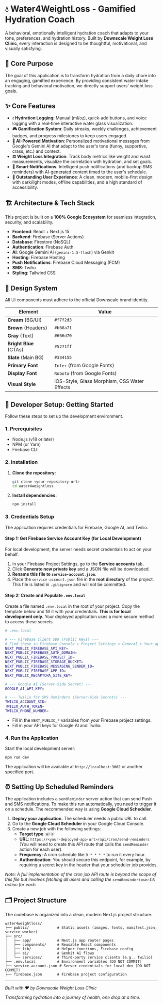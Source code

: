 # 💧 Water4WeightLoss - Gamified Hydration Coach

A behavioral, emotionally intelligent hydration coach that adapts to your tone, preferences, and hydration history. Built by **Downscale Weight Loss Clinic**, every interaction is designed to be thoughtful, motivational, and visually satisfying.

## 🎯 Core Purpose

The goal of this application is to transform hydration from a daily chore into an engaging, gamified experience. By providing consistent water intake tracking and behavioral motivation, we directly support users' weight loss goals.

## ✨ Core Features

  * **💧 Hydration Logging**: Manual (ml/oz), quick-add buttons, and voice logging with a real-time interactive water glass visualization.
  * **🎮 Gamification System**: Daily streaks, weekly challenges, achievement badges, and progress milestones to keep users engaged.
  * **🤖 AI-Powered Motivation**: Personalized motivational messages from Google's Gemini AI that adapt to the user's tone (funny, supportive, crass, etc.) and context.
  * **⚖️ Weight Loss Integration**: Track body metrics like weight and waist measurements, visualize the correlation with hydration, and set goals.
  * **🔔 Smart Notifications**: Intelligent push notifications (and backup SMS reminders) with AI-generated content timed to the user's schedule.
  * **📱 Outstanding User Experience**: A clean, modern, mobile-first design with dark/light modes, offline capabilities, and a high standard of accessibility.

## 🏗️ Architecture & Tech Stack

This project is built on a **100% Google Ecosystem** for seamless integration, security, and scalability.

  * **Frontend**: React + Next.js 15
  * **Backend**: Firebase (Server Actions)
  * **Database**: Firestore (NoSQL)
  * **Authentication**: Firebase Auth
  * **AI**: Google Gemini AI (`gemini-1.5-flash`) via Genkit
  * **Hosting**: Firebase Hosting
  * **Push Notifications**: Firebase Cloud Messaging (FCM)
  * **SMS**: Twilio
  * **Styling**: Tailwind CSS

## 🎨 Design System

All UI components must adhere to the official Downscale brand identity.

| Element               | Value                                                 |
| --------------------- | ----------------------------------------------------- |
| **Cream** (BG/UI)     | `#f7f2d3`                                             |
| **Brown** (Headers)   | `#b68a71`                                             |
| **Gray** (Text)       | `#666d70`                                             |
| **Bright Blue** (CTAs)| `#5271ff`                                             |
| **Slate** (Main BG)   | `#334155`                                             |
| **Primary Font** | `Inter` (from Google Fonts)                           |
| **Display Font** | `Roboto` (from Google Fonts)                          |
| **Visual Style** | iOS-Style, Glass Morphism, CSS Water Effects          |

## 🚀 Developer Setup: Getting Started

Follow these steps to set up the development environment.

### 1. Prerequisites

  * Node.js (v18 or later)
  * NPM (or Yarn)
  * Firebase CLI

### 2. Installation

1.  **Clone the repository:**

    ```bash
    git clone <your-repository-url>
    cd water4weightloss
    ```

2.  **Install dependencies:**

    ```bash
    npm install
    ```

### 3. Credentials Setup

The application requires credentials for Firebase, Google AI, and Twilio.

#### Step 1: Get Firebase Service Account Key (for Local Development)

For local development, the server needs secret credentials to act on your behalf.

1.  In your Firebase Project Settings, go to the **Service accounts** tab.
2.  Click **Generate new private key** and a JSON file will be downloaded.
3.  **Rename this file to `service-account.json`**.
4.  Place the `service-account.json` file in the **root directory** of the project. This file is listed in `.gitignore` and will not be committed.

#### Step 2: Create and Populate `.env.local`

Create a file named `.env.local` in the root of your project. Copy the template below and fill it with your credentials. **This is for local development only.** Your deployed application uses a more secure method to access these secrets.

```bash
# .env.local

# --- Firebase Client SDK (Public Keys) ---
# Find these in Firebase Console > Project Settings > General > Your apps > SDK setup and configuration
NEXT_PUBLIC_FIREBASE_API_KEY=
NEXT_PUBLIC_FIREBASE_AUTH_DOMAIN=
NEXT_PUBLIC_FIREBASE_PROJECT_ID=
NEXT_PUBLIC_FIREBASE_STORAGE_BUCKET=
NEXT_PUBLIC_FIREBASE_MESSAGING_SENDER_ID=
NEXT_PUBLIC_FIREBASE_APP_ID=
NEXT_PUBLIC_RECAPTCHA_SITE_KEY=

# --- Google AI (Server-Side Secret) ---
GOOGLE_AI_API_KEY=

# --- Twilio for SMS Reminders (Server-Side Secrets) ---
TWILIO_ACCOUNT_SID=
TWILIO_AUTH_TOKEN=
TWILIO_PHONE_NUMBER=
```

*   Fill in the `NEXT_PUBLIC_*` variables from your Firebase project settings.
*   Fill in your API keys for Google AI and Twilio.

### 4. Run the Application

Start the local development server:

```bash
npm run dev
```

The application will be available at `http://localhost:3002` or another specified port.

## ⏰ Setting Up Scheduled Reminders

The application includes a `sendReminder` server action that can send Push and SMS notifications. To make this run automatically, you need to trigger it on a schedule. The recommended way is using **Google Cloud Scheduler**.

1.  **Deploy your application.** The scheduler needs a public URL to call.
2.  Go to the **Google Cloud Scheduler** in your Google Cloud Console.
3.  Create a new job with the following settings:
    *   **Target type**: `HTTP`
    *   **URL**: `https://<your-deployed-app-url>/api/cron/send-reminders` (You will need to create this API route that calls the `sendReminder` action for each user).
    *   **Frequency**: A cron schedule like `0 * * * *` to run it every hour.
    *   **Authentication**: You should secure this endpoint, for example, by requiring a secret key in the header that your scheduler job provides.

*Note: A full implementation of the cron job API route is beyond the scope of this file but involves fetching all users and calling the `sendReminder(userId)` action for each.*

## 🗂️ Project Structure

The codebase is organized into a clean, modern Next.js project structure.

```
water4weightloss/
├── public/             # Static assets (images, fonts, manifest.json, service worker)
├── src/
│   ├── app/            # Next.js app router pages
│   ├── components/     # Reusable React components
│   ├── lib/            # Helper functions, Firebase config
│   ├── ai/             # Genkit AI flows
│   └── services/       # Third-party service clients (e.g., Twilio)
├── .env.local          # Environment variables (DO NOT COMMIT)
├── service-account.json # Server credentials for local dev (DO NOT COMMIT)
├── firebase.json       # Firebase project configuration
```
-----

*Built with ❤️ by Downscale Weight Loss Clinic*

*Transforming hydration into a journey of health, one drop at a time.*
